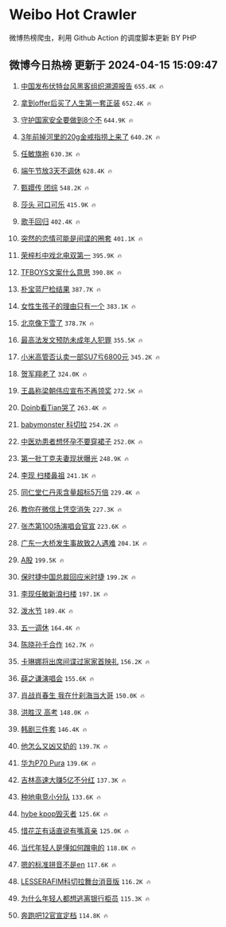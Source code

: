 # Weibo Hot Crawler 



微博热榜爬虫，利用 Github Action 的调度脚本更新 BY PHP 


## 微博今日热榜 更新于 2024-04-15 15:09:47 
1. [中国发布伏特台风黑客组织溯源报告](https://s.weibo.com/weibo?q=%23%E4%B8%AD%E5%9B%BD%E5%8F%91%E5%B8%83%E4%BC%8F%E7%89%B9%E5%8F%B0%E9%A3%8E%E9%BB%91%E5%AE%A2%E7%BB%84%E7%BB%87%E6%BA%AF%E6%BA%90%E6%8A%A5%E5%91%8A%23&t=31&band_rank=1&Refer=top) `655.4K 🔥` 

1. [拿到offer后买了人生第一套正装](https://s.weibo.com/weibo?q=%23%E6%8B%BF%E5%88%B0offer%E5%90%8E%E4%B9%B0%E4%BA%86%E4%BA%BA%E7%94%9F%E7%AC%AC%E4%B8%80%E5%A5%97%E6%AD%A3%E8%A3%85%23&t=31&band_rank=2&Refer=top) `652.4K 🔥` 

1. [守护国家安全要做到8个不](https://s.weibo.com/weibo?q=%23%E5%AE%88%E6%8A%A4%E5%9B%BD%E5%AE%B6%E5%AE%89%E5%85%A8%E8%A6%81%E5%81%9A%E5%88%B08%E4%B8%AA%E4%B8%8D%23&t=31&band_rank=3&Refer=top) `644.9K 🔥` 

1. [3年前掉河里的20g金戒指捞上来了](https://s.weibo.com/weibo?q=%233%E5%B9%B4%E5%89%8D%E6%8E%89%E6%B2%B3%E9%87%8C%E7%9A%8420g%E9%87%91%E6%88%92%E6%8C%87%E6%8D%9E%E4%B8%8A%E6%9D%A5%E4%BA%86%23&t=31&band_rank=4&Refer=top) `640.2K 🔥` 

1. [任敏旗袍](https://s.weibo.com/weibo?q=%E4%BB%BB%E6%95%8F%E6%97%97%E8%A2%8D&t=31&band_rank=5&Refer=top) `630.3K 🔥` 

1. [端午节放3天不调休](https://s.weibo.com/weibo?q=%23%E7%AB%AF%E5%8D%88%E8%8A%82%E6%94%BE3%E5%A4%A9%E4%B8%8D%E8%B0%83%E4%BC%91%23&t=31&band_rank=6&Refer=top) `628.4K 🔥` 

1. [甄嬛传 团综](https://s.weibo.com/weibo?q=%E7%94%84%E5%AC%9B%E4%BC%A0%20%E5%9B%A2%E7%BB%BC&t=31&band_rank=7&Refer=top) `548.2K 🔥` 

1. [莎头 可口可乐](https://s.weibo.com/weibo?q=%E8%8E%8E%E5%A4%B4%20%E5%8F%AF%E5%8F%A3%E5%8F%AF%E4%B9%90&t=31&band_rank=8&Refer=top) `415.9K 🔥` 

1. [歌手回归](https://s.weibo.com/weibo?q=%23%E6%AD%8C%E6%89%8B%E5%9B%9E%E5%BD%92%23&t=31&band_rank=9&Refer=top) `402.4K 🔥` 

1. [突然的恋情可能是间谍的圈套](https://s.weibo.com/weibo?q=%23%E7%AA%81%E7%84%B6%E7%9A%84%E6%81%8B%E6%83%85%E5%8F%AF%E8%83%BD%E6%98%AF%E9%97%B4%E8%B0%8D%E7%9A%84%E5%9C%88%E5%A5%97%23&t=31&band_rank=10&Refer=top) `401.1K 🔥` 

1. [荣梓杉中戏北电双第一](https://s.weibo.com/weibo?q=%23%E8%8D%A3%E6%A2%93%E6%9D%89%E4%B8%AD%E6%88%8F%E5%8C%97%E7%94%B5%E5%8F%8C%E7%AC%AC%E4%B8%80%23&t=31&band_rank=11&Refer=top) `395.9K 🔥` 

1. [TFBOYS文案什么意思](https://s.weibo.com/weibo?q=TFBOYS%E6%96%87%E6%A1%88%E4%BB%80%E4%B9%88%E6%84%8F%E6%80%9D&t=31&band_rank=12&Refer=top) `390.8K 🔥` 

1. [朴宝蓝尸检结果](https://s.weibo.com/weibo?q=%23%E6%9C%B4%E5%AE%9D%E8%93%9D%E5%B0%B8%E6%A3%80%E7%BB%93%E6%9E%9C%23&t=31&band_rank=13&Refer=top) `387.7K 🔥` 

1. [女性生孩子的理由只有一个](https://s.weibo.com/weibo?q=%23%E5%A5%B3%E6%80%A7%E7%94%9F%E5%AD%A9%E5%AD%90%E7%9A%84%E7%90%86%E7%94%B1%E5%8F%AA%E6%9C%89%E4%B8%80%E4%B8%AA%23&t=31&band_rank=14&Refer=top) `383.1K 🔥` 

1. [北京像下雪了](https://s.weibo.com/weibo?q=%E5%8C%97%E4%BA%AC%E5%83%8F%E4%B8%8B%E9%9B%AA%E4%BA%86&t=31&band_rank=15&Refer=top) `378.7K 🔥` 

1. [最高法发文预防未成年人犯罪](https://s.weibo.com/weibo?q=%23%E6%9C%80%E9%AB%98%E6%B3%95%E5%8F%91%E6%96%87%E9%A2%84%E9%98%B2%E6%9C%AA%E6%88%90%E5%B9%B4%E4%BA%BA%E7%8A%AF%E7%BD%AA%23&t=31&band_rank=16&Refer=top) `355.5K 🔥` 

1. [小米高管否认卖一部SU7亏6800元](https://s.weibo.com/weibo?q=%23%E5%B0%8F%E7%B1%B3%E9%AB%98%E7%AE%A1%E5%90%A6%E8%AE%A4%E5%8D%96%E4%B8%80%E9%83%A8SU7%E4%BA%8F6800%E5%85%83%23&t=31&band_rank=17&Refer=top) `345.2K 🔥` 

1. [贺军翔老了](https://s.weibo.com/weibo?q=%E8%B4%BA%E5%86%9B%E7%BF%94%E8%80%81%E4%BA%86&t=31&band_rank=18&Refer=top) `324.0K 🔥` 

1. [王晶称梁朝伟应宣布不再领奖](https://s.weibo.com/weibo?q=%23%E7%8E%8B%E6%99%B6%E7%A7%B0%E6%A2%81%E6%9C%9D%E4%BC%9F%E5%BA%94%E5%AE%A3%E5%B8%83%E4%B8%8D%E5%86%8D%E9%A2%86%E5%A5%96%23&t=31&band_rank=19&Refer=top) `272.5K 🔥` 

1. [Doinb看Tian哭了](https://s.weibo.com/weibo?q=%23Doinb%E7%9C%8BTian%E5%93%AD%E4%BA%86%23&t=31&band_rank=20&Refer=top) `263.4K 🔥` 

1. [babymonster 科切拉](https://s.weibo.com/weibo?q=babymonster%20%E7%A7%91%E5%88%87%E6%8B%89&t=31&band_rank=21&Refer=top) `254.2K 🔥` 

1. [中医劝患者想怀孕不要穿裙子](https://s.weibo.com/weibo?q=%23%E4%B8%AD%E5%8C%BB%E5%8A%9D%E6%82%A3%E8%80%85%E6%83%B3%E6%80%80%E5%AD%95%E4%B8%8D%E8%A6%81%E7%A9%BF%E8%A3%99%E5%AD%90%23&t=31&band_rank=22&Refer=top) `252.0K 🔥` 

1. [第一批丁克夫妻现状曝光](https://s.weibo.com/weibo?q=%23%E7%AC%AC%E4%B8%80%E6%89%B9%E4%B8%81%E5%85%8B%E5%A4%AB%E5%A6%BB%E7%8E%B0%E7%8A%B6%E6%9B%9D%E5%85%89%23&t=31&band_rank=23&Refer=top) `248.9K 🔥` 

1. [李现 扫楼鼻祖](https://s.weibo.com/weibo?q=%E6%9D%8E%E7%8E%B0%20%E6%89%AB%E6%A5%BC%E9%BC%BB%E7%A5%96&t=31&band_rank=24&Refer=top) `241.1K 🔥` 

1. [同仁堂仁丹汞含量超标5万倍](https://s.weibo.com/weibo?q=%23%E5%90%8C%E4%BB%81%E5%A0%82%E4%BB%81%E4%B8%B9%E6%B1%9E%E5%90%AB%E9%87%8F%E8%B6%85%E6%A0%875%E4%B8%87%E5%80%8D%23&t=31&band_rank=25&Refer=top) `229.4K 🔥` 

1. [教你在微信上凭空消失](https://s.weibo.com/weibo?q=%23%E6%95%99%E4%BD%A0%E5%9C%A8%E5%BE%AE%E4%BF%A1%E4%B8%8A%E5%87%AD%E7%A9%BA%E6%B6%88%E5%A4%B1%23&t=31&band_rank=26&Refer=top) `227.3K 🔥` 

1. [张杰第100场演唱会官宣](https://s.weibo.com/weibo?q=%23%E5%BC%A0%E6%9D%B0%E7%AC%AC100%E5%9C%BA%E6%BC%94%E5%94%B1%E4%BC%9A%E5%AE%98%E5%AE%A3%23&t=31&band_rank=27&Refer=top) `223.6K 🔥` 

1. [广东一大桥发生事故致2人遇难](https://s.weibo.com/weibo?q=%23%E5%B9%BF%E4%B8%9C%E4%B8%80%E5%A4%A7%E6%A1%A5%E5%8F%91%E7%94%9F%E4%BA%8B%E6%95%85%E8%87%B42%E4%BA%BA%E9%81%87%E9%9A%BE%23&t=31&band_rank=28&Refer=top) `204.1K 🔥` 

1. [A股](https://s.weibo.com/weibo?q=A%E8%82%A1&t=31&band_rank=29&Refer=top) `199.5K 🔥` 

1. [保时捷中国总裁回应米时捷](https://s.weibo.com/weibo?q=%23%E4%BF%9D%E6%97%B6%E6%8D%B7%E4%B8%AD%E5%9B%BD%E6%80%BB%E8%A3%81%E5%9B%9E%E5%BA%94%E7%B1%B3%E6%97%B6%E6%8D%B7%23&t=31&band_rank=30&Refer=top) `199.2K 🔥` 

1. [李现任敏新浪扫楼](https://s.weibo.com/weibo?q=%E6%9D%8E%E7%8E%B0%E4%BB%BB%E6%95%8F%E6%96%B0%E6%B5%AA%E6%89%AB%E6%A5%BC&t=31&band_rank=31&Refer=top) `197.1K 🔥` 

1. [泼水节](https://s.weibo.com/weibo?q=%E6%B3%BC%E6%B0%B4%E8%8A%82&t=31&band_rank=32&Refer=top) `189.4K 🔥` 

1. [五一调休](https://s.weibo.com/weibo?q=%E4%BA%94%E4%B8%80%E8%B0%83%E4%BC%91&t=31&band_rank=33&Refer=top) `164.4K 🔥` 

1. [陈晓孙千合作](https://s.weibo.com/weibo?q=%23%E9%99%88%E6%99%93%E5%AD%99%E5%8D%83%E5%90%88%E4%BD%9C%23&t=31&band_rank=34&Refer=top) `162.7K 🔥` 

1. [卡琳娜将出席间谍过家家首映礼](https://s.weibo.com/weibo?q=%23%E5%8D%A1%E7%90%B3%E5%A8%9C%E5%B0%86%E5%87%BA%E5%B8%AD%E9%97%B4%E8%B0%8D%E8%BF%87%E5%AE%B6%E5%AE%B6%E9%A6%96%E6%98%A0%E7%A4%BC%23&t=31&band_rank=35&Refer=top) `156.2K 🔥` 

1. [薛之谦演唱会](https://s.weibo.com/weibo?q=%E8%96%9B%E4%B9%8B%E8%B0%A6%E6%BC%94%E5%94%B1%E4%BC%9A&t=31&band_rank=36&Refer=top) `155.6K 🔥` 

1. [肖战肖春生 我在什刹海当大哥](https://s.weibo.com/weibo?q=%E8%82%96%E6%88%98%E8%82%96%E6%98%A5%E7%94%9F%20%E6%88%91%E5%9C%A8%E4%BB%80%E5%88%B9%E6%B5%B7%E5%BD%93%E5%A4%A7%E5%93%A5&t=31&band_rank=37&Refer=top) `150.0K 🔥` 

1. [洪胜汉 高考](https://s.weibo.com/weibo?q=%E6%B4%AA%E8%83%9C%E6%B1%89%20%E9%AB%98%E8%80%83&t=31&band_rank=38&Refer=top) `148.0K 🔥` 

1. [韩剧三件套](https://s.weibo.com/weibo?q=%23%E9%9F%A9%E5%89%A7%E4%B8%89%E4%BB%B6%E5%A5%97%23&t=31&band_rank=39&Refer=top) `146.4K 🔥` 

1. [他怎么又凶又奶的](https://s.weibo.com/weibo?q=%23%E4%BB%96%E6%80%8E%E4%B9%88%E5%8F%88%E5%87%B6%E5%8F%88%E5%A5%B6%E7%9A%84%23&t=31&band_rank=40&Refer=top) `139.7K 🔥` 

1. [华为P70 Pura](https://s.weibo.com/weibo?q=%E5%8D%8E%E4%B8%BAP70%20Pura&t=31&band_rank=41&Refer=top) `139.6K 🔥` 

1. [吉林高速大赚5亿不分红](https://s.weibo.com/weibo?q=%23%E5%90%89%E6%9E%97%E9%AB%98%E9%80%9F%E5%A4%A7%E8%B5%9A5%E4%BA%BF%E4%B8%8D%E5%88%86%E7%BA%A2%23&t=31&band_rank=42&Refer=top) `137.3K 🔥` 

1. [种地电竞小分队](https://s.weibo.com/weibo?q=%23%E7%A7%8D%E5%9C%B0%E7%94%B5%E7%AB%9E%E5%B0%8F%E5%88%86%E9%98%9F%23&t=31&band_rank=43&Refer=top) `133.6K 🔥` 

1. [hybe kpop毁灭者](https://s.weibo.com/weibo?q=hybe%20kpop%E6%AF%81%E7%81%AD%E8%80%85&t=31&band_rank=44&Refer=top) `125.6K 🔥` 

1. [惜花芷有话直说有嘴真亲](https://s.weibo.com/weibo?q=%23%E6%83%9C%E8%8A%B1%E8%8A%B7%E6%9C%89%E8%AF%9D%E7%9B%B4%E8%AF%B4%E6%9C%89%E5%98%B4%E7%9C%9F%E4%BA%B2%23&t=31&band_rank=45&Refer=top) `125.0K 🔥` 

1. [当代年轻人是懂如何蹭电的](https://s.weibo.com/weibo?q=%23%E5%BD%93%E4%BB%A3%E5%B9%B4%E8%BD%BB%E4%BA%BA%E6%98%AF%E6%87%82%E5%A6%82%E4%BD%95%E8%B9%AD%E7%94%B5%E7%9A%84%23&t=31&band_rank=46&Refer=top) `118.8K 🔥` 

1. [嗯的标准拼音不是en](https://s.weibo.com/weibo?q=%23%E5%97%AF%E7%9A%84%E6%A0%87%E5%87%86%E6%8B%BC%E9%9F%B3%E4%B8%8D%E6%98%AFen%23&t=31&band_rank=47&Refer=top) `117.6K 🔥` 

1. [LESSERAFIM科切拉舞台消音版](https://s.weibo.com/weibo?q=LESSERAFIM%E7%A7%91%E5%88%87%E6%8B%89%E8%88%9E%E5%8F%B0%E6%B6%88%E9%9F%B3%E7%89%88&t=31&band_rank=48&Refer=top) `116.2K 🔥` 

1. [为什么年轻人都想逃离银行柜员](https://s.weibo.com/weibo?q=%23%E4%B8%BA%E4%BB%80%E4%B9%88%E5%B9%B4%E8%BD%BB%E4%BA%BA%E9%83%BD%E6%83%B3%E9%80%83%E7%A6%BB%E9%93%B6%E8%A1%8C%E6%9F%9C%E5%91%98%23&t=31&band_rank=49&Refer=top) `115.3K 🔥` 

1. [奔跑吧12官宣定档](https://s.weibo.com/weibo?q=%23%E5%A5%94%E8%B7%91%E5%90%A712%E5%AE%98%E5%AE%A3%E5%AE%9A%E6%A1%A3%23&t=31&band_rank=50&Refer=top) `114.8K 🔥` 

